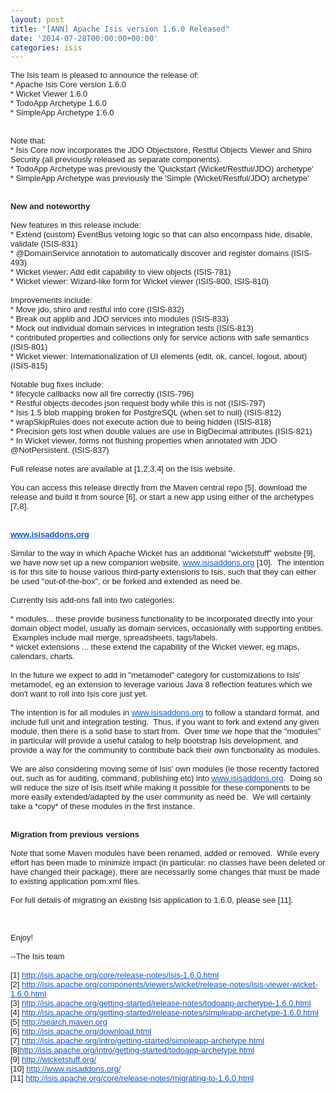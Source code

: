 ```yaml
---
layout: post
title: "[ANN] Apache Isis version 1.6.0 Released"
date: '2014-07-28T00:00:00+00:00'
categories: isis
---
```

<div style="color: #222222; font-family: arial; font-size: small;">The Isis team is pleased to announce the release of:</div> 
  <div style="color: #222222; font-family: arial; font-size: small;">* Apache Isis Core version 1.6.0<br /></div> 
  <div style="color: #222222; font-family: arial; font-size: small;">* Wicket Viewer 1.6.0</div> 
  <div style="color: #222222; font-family: arial; font-size: small;">* TodoApp Archetype 1.6.0</div> 
  <div style="color: #222222; font-family: arial; font-size: small;">* SimpleApp Archetype 1.6.0</div> 
  <div style="color: #222222; font-family: arial; font-size: small;"><br /></div> 
  <div style="color: #222222; font-family: arial; font-size: small;"><br /></div> 
  <div style="color: #222222; font-family: arial; font-size: small;">Note that:</div> 
  <div style="color: #222222; font-family: arial; font-size: small;">* Isis Core now incorporates the JDO Objectstore, Restful Objects Viewer and Shiro Security (all previously released as separate components).</div> 
  <div style="color: #222222; font-family: arial; font-size: small;">* TodoApp Archetype was previously the 'Quickstart (Wicket/Restful/JDO) archetype'</div> 
  <div style="color: #222222; font-family: arial; font-size: small;">* SimpleApp Archetype was previously the 'Simple (Wicket/Restful/JDO) archetype'</div> 
  <div style="color: #222222; font-family: arial; font-size: small;"><br /></div> 
  <div style="color: #222222; font-family: arial; font-size: small;"><br /></div> 
  <div style="color: #222222; font-family: arial; font-size: small;"><b>New and noteworthy</b></div> 
  <div style="color: #222222; font-family: arial; font-size: small;"><b><br /></b></div> 
  <div style="color: #222222; font-family: arial; font-size: small;">New features in this release include:</div> 
  <div style="color: #222222; font-family: arial; font-size: small;">* Extend (custom) EventBus vetoing logic so that can also encompass hide, disable, validate (ISIS-831)&nbsp;<br /></div> 
  <div style="color: #222222; font-family: arial; font-size: small;"> 
    <div>* @DomainService annotation to automatically discover and register domains (ISIS-493)</div> 
    <div>* Wicket viewer: Add edit capability to view objects (ISIS-781)</div> 
    <div>* Wicket viewer: Wizard-like form for Wicket viewer (ISIS-800, ISIS-810)</div> 
    <div><br /></div> 
    <div>Improvements include:</div> 
    <div>* Move jdo, shiro and restful into core (ISIS-832)</div> 
    <div>* Break out applib and JDO services into modules (ISIS-833)</div> 
    <div>* Mock out individual domain services in integration tests (ISIS-813)</div> 
    <div>* contributed properties and collections only for service actions with safe semantics (ISIS-801)</div> 
    <div>* Wicket viewer: Internationalization of UI elements (edit, ok, cancel, logout, about) (ISIS-815)</div> 
    <div><br /></div> 
    <div>Notable bug fixes include:</div> 
    <div>* lifecycle callbacks now all fire correctly (ISIS-796)</div> 
    <div>* Restful objects decodes json request body while this is not (ISIS-797)</div> 
    <div>* Isis 1.5 blob mapping broken for PostgreSQL (when set to null) (ISIS-812)</div> 
    <div>* wrapSkipRules does not execute action due to being hidden (ISIS-818)</div> 
    <div>* Precision gets lost when double values are use in BigDecimal attributes (ISIS-821)</div> 
    <div>* In Wicket viewer, forms not flushing properties when annotated with JDO @NotPersistent. (ISIS-837)</div> 
    <div><br /></div> 
    <div> 
      <div>Full release notes are available at [1,2,3,4] on the Isis website.</div> 
      <div><br /></div> 
      <div>You can access this release directly from the Maven central repo [5], download the release and build it from source [6], or start a new app using either of the archetypes [7,8].</div> 
    </div> 
    <div><br /></div> 
    <div><br /></div> 
    <div><b><a href="http://www.isisaddons.org/" target="_blank" style="color: #1155cc;">www.isisaddons.org</a></b></div> 
    <div><br /></div> 
    <div>Similar to the way in which Apache Wicket has an additional &quot;wicketstuff&quot; website [9], we have now set up a new companion website,&nbsp;<a href="http://www.isisaddons.org/" target="_blank" style="color: #1155cc;">www.isisaddons.org</a>&nbsp;[<wbr />10]. &nbsp;The intention is for this site to house various third-party extensions to Isis, such that they can either be used &quot;out-of-the-box&quot;, or be forked and extended as need be.</div> 
    <div><br /></div> 
    <div>Currently Isis add-ons fall into two categories:<br /></div> 
  </div> 
  <div style="color: #222222; font-family: arial; font-size: small;"><br /></div> 
  <div style="color: #222222; font-family: arial; font-size: small;">* modules... these provide business functionality to be incorporated directly into your domain object model, usually as domain services, occasionally with supporting entities. &nbsp;Examples include mail merge, spreadsheets, tags/labels.</div> 
  <div style="color: #222222; font-family: arial; font-size: small;">* wicket extensions ... these extend the capability of the Wicket viewer, eg maps, calendars, charts.<br /></div> 
  <div style="color: #222222; font-family: arial; font-size: small;"><br /></div> 
  <div style="color: #222222; font-family: arial; font-size: small;">In the future we expect to add in &quot;metamodel&quot; category for customizations to Isis' metamodel, eg an extension to leverage various Java 8 reflection features which we don't want to roll into Isis core just yet.</div> 
  <div style="color: #222222; font-family: arial; font-size: small;"><br /></div> 
  <div style="color: #222222; font-family: arial; font-size: small;">The intention is for all modules in <a href="http://www.isisaddons.org/" target="_blank" style="color: #1155cc;">www.isisaddons.org</a> to follow a standard format, and include full unit and integration testing. &nbsp;Thus, if you want to fork and extend any given module, then there is a solid base to start from. &nbsp;Over time we hope that the &quot;modules&quot; in particular will provide a useful catalog to help bootstrap Isis development, and provide a way for the community to contribute back their own functionality as modules.</div> 
  <div style="color: #222222; font-family: arial; font-size: small;"><br /></div> 
  <div style="color: #222222; font-family: arial; font-size: small;">We are also considering moving some of Isis' own modules (ie those recently factored out, such as for auditing, command, publishing etc) into <a href="http://www.isisaddons.org/" target="_blank" style="color: #1155cc;">www.isisaddons.org</a>. &nbsp;Doing so will reduce the size of Isis itself while making it possible for these components to be more easily extended/adapted by the user community as need be. &nbsp;We will certainly take a *copy* of these modules in the first instance.</div> 
  <div style="color: #222222; font-family: arial; font-size: small;"><br /></div> 
  <div style="color: #222222; font-family: arial; font-size: small;"><br /></div> 
  <div style="color: #222222; font-family: arial; font-size: small;"><b>Migration from previous versions</b></div> 
  <div style="color: #222222; font-family: arial; font-size: small;"><br /></div> 
  <div style="color: #222222; font-family: arial; font-size: small;">Note that some Maven modules have been renamed, added or removed. &nbsp;While every effort has been made to minimize impact (in particular: no classes have been deleted or have changed their package), there are necessarily some changes that must be made to existing application pom.xml files.</div> 
  <div style="color: #222222; font-family: arial; font-size: small;"><br /></div> 
  <div style="color: #222222; font-family: arial; font-size: small;">For full details of migrating an existing Isis application to 1.6.0, please see [11].</div> 
  <div style="color: #222222; font-family: arial; font-size: small;"><br /></div> 
  <div style="color: #222222; font-family: arial; font-size: small;"><br /></div> 
  <div style="color: #222222; font-family: arial; font-size: small;"><br /></div> 
  <div style="color: #222222; font-family: arial; font-size: small;">Enjoy!</div> 
  <div style="color: #222222; font-family: arial; font-size: small;"><br /></div> 
  <div style="color: #222222; font-family: arial; font-size: small;">--The Isis team</div> 
  <div style="color: #222222; font-family: arial; font-size: small;"><br /></div> 
  <div style="color: #222222; font-family: arial; font-size: small;">[1] <a href="http://isis.apache.org/core/release-notes/isis-1.6.0.html" target="_blank" style="color: #1155cc;">http://isis.apache.org/core/<wbr />release-notes/isis-1.6.0.html</a></div> 
  <div style="color: #222222; font-family: arial; font-size: small;">[2] <a href="http://isis.apache.org/components/viewers/wicket/release-notes/isis-viewer-wicket-1.6.0.html" target="_blank" style="color: #1155cc;">http://isis.apache.org/<wbr />components/viewers/wicket/<wbr />release-notes/isis-viewer-<wbr />wicket-1.6.0.html</a></div> 
  <div style="color: #222222; font-family: arial; font-size: small;">[3] <a href="http://isis.apache.org/getting-started/release-notes/todoapp-archetype-1.6.0.html" target="_blank" style="color: #1155cc;">http://isis.apache.org/<wbr />getting-started/release-notes/<wbr />todoapp-archetype-1.6.0.html</a></div> 
  <div style="color: #222222; font-family: arial; font-size: small;">[4] <a href="http://isis.apache.org/getting-started/release-notes/simpleapp-archetype-1.6.0.html" target="_blank" style="color: #1155cc;">http://isis.apache.org/<wbr />getting-started/release-notes/<wbr />simpleapp-archetype-1.6.0.html</a></div> 
  <div style="color: #222222; font-family: arial; font-size: small;">[5] <a href="http://search.maven.org/" target="_blank" style="color: #1155cc;">http://search.maven.org</a></div> 
  <div style="color: #222222; font-family: arial; font-size: small;">[6] <a href="http://isis.apache.org/download.html" target="_blank" style="color: #1155cc;">http://isis.apache.org/<wbr />download.html</a></div> 
  <div style="color: #222222; font-family: arial; font-size: small;">[7]&nbsp;<a href="http://isis.apache.org/intro/getting-started/simpleapp-archetype.html" target="_blank" style="color: #1155cc;">http://isis.apache.org/<wbr />intro/getting-started/<wbr />simpleapp-archetype.html</a></div> 
  <div style="color: #222222; font-family: arial; font-size: small;">[8]<a href="http://isis.apache.org/intro/getting-started/todoapp-archetype.html" target="_blank" style="color: #1155cc;">http://isis.apache.org/<wbr />intro/getting-started/todoapp-<wbr />archetype.html</a></div> 
  <div style="color: #222222; font-family: arial; font-size: small;">[9]&nbsp;<a href="http://wicketstuff.org/" target="_blank" style="color: #1155cc;">http://wicketstuff.org/</a><br /></div> 
  <div style="color: #222222; font-family: arial; font-size: small;">[10] <a href="http://www.isisaddons.org/" target="_blank" style="color: #1155cc;">http://www.isisaddons.org/</a></div> 
  <div style="color: #222222; font-family: arial; font-size: small;">[11]&nbsp;<a href="http://isis.apache.org/core/release-notes/migrating-to-1.6.0.html" target="_blank" style="color: #1155cc;">http://isis.apache.org/<wbr />core/release-notes/migrating-<wbr />to-1.6.0.html</a></div>

